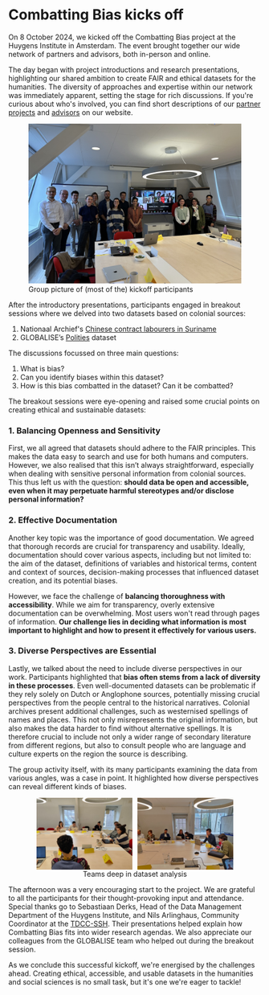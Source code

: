 # Combatting Bias kicks off

On 8 October 2024, we kicked off the Combatting Bias project at the Huygens Institute in Amsterdam. The event brought together our wide network of partners and advisors, both in-person and online. 

The day began with project introductions and research presentations, highlighting our shared ambition to create FAIR and ethical datasets for the humanities. The diversity of approaches and expertise within our network was immediately apparent, setting the stage for rich discussions. If you're curious about who's involved, you can find short descriptions of our [partner projects](../../team/partners/partnerprojects) and [advisors](../../team/partners/advisors) on our website. 

<figure>
  <img src="/static/img/kickoff/kickoofgroup.jpeg" alt="kickoff group picture">
  <figcaption>Group picture of (most of the) kickoff participants</figcaption>
</figure>


After the introductory presentations, participants engaged in breakout sessions where we delved into two datasets based on colonial sources: 

1. Nationaal Archief's [Chinese contract labourers in Suriname](https://www.nationaalarchief.nl/onderzoeken/zoekhulpen/chinese-contractarbeiders-in-suriname-1858-1874)
2. GLOBALISE’s [Polities](https://datasets.iisg.amsterdam/dataset.xhtml?persistentId=hdl:10622/SOS0KC) dataset

The discussions focussed on three main questions:  

1. What is bias?
2. Can you identify biases within this dataset?
3. How is this bias combatted in the dataset? Can it be combatted?

<!-- ## Insights from Discussions -->
The breakout sessions were eye-opening and raised some crucial points on creating ethical and sustainable datasets: 

### 1. Balancing Openness and Sensitivity
First, we all agreed that datasets should adhere to the FAIR principles. This makes the data easy to search and use for both humans and computers. However, we also realised that this isn’t always straightforward, especially when dealing with sensitive personal information from colonial sources. This thus left us with the question: **should data be open and accessible, even when it may perpetuate harmful stereotypes and/or disclose personal information?**

### 2. Effective Documentation
Another key topic was the importance of good documentation. We agreed that thorough records are crucial for transparency and usability. Ideally, documentation should cover various aspects, including but not limited to: the aim of the dataset, definitions of variables and historical terms, content and context of sources, decision-making processes that influenced dataset creation, and its potential biases.

However, we face the challenge of **balancing thoroughness with accessibility**. While we aim for transparency, overly extensive documentation can be overwhelming. Most users won't read through pages of information. **Our challenge lies in deciding what information is most important to highlight and how to present it effectively for various users.**

### 3. Diverse Perspectives are Essential
Lastly, we talked about the need to include diverse perspectives in our work. Participants highlighted that **bias often stems from a lack of diversity in these processes**. Even well-documented datasets can be problematic if they rely solely on Dutch or Anglophone sources, potentially missing crucial perspectives from the people central to the historical narratives. Colonial archives present additional challenges, such as westernised spellings of names and places. This not only misrepresents the original information, but also makes the data harder to find without alternative spellings. It is therefore crucial to include not only a wider range of secondary literature from different regions, but also to consult people who are language and culture experts on the region the source is describing. 

The group activity itself, with its many participants examining the data from various angles, was a case in point. It highlighted how diverse perspectives can reveal different kinds of biases.



<figure style="display: flex; flex-direction: column; align-items: center;">
  <div style="display: flex; justify-content: center; gap: 10px;">
    <img src="/static/img/kickoff/breakoutgroup-analysis.jpg" width="45%" />
    <img src="/static/img/kickoff/breakoutgroup2-analysis.jpg" width="45%" />
  </div>
  <figcaption>Teams deep in dataset analysis</figcaption>
</figure>


The afternoon was a very encouraging start to the project. We are grateful to all the participants for their thought-provoking input and attendance. Special thanks go to Sebastiaan Derks, Head of the Data Management Department of the Huygens Institute, and Nils Arlinghaus, Community Coordinator at the [TDCC-SSH](https://tdcc.nl/about-tddc/ssh/). Their presentations helped explain how Combatting Bias fits into wider research agendas. We also appreciate our colleagues from the GLOBALISE team who helped out during the breakout session.

As we conclude this successful kickoff, we're energised by the challenges ahead. Creating ethical, accessible, and usable datasets in the humanities and social sciences is no small task, but it's one we're eager to tackle!

